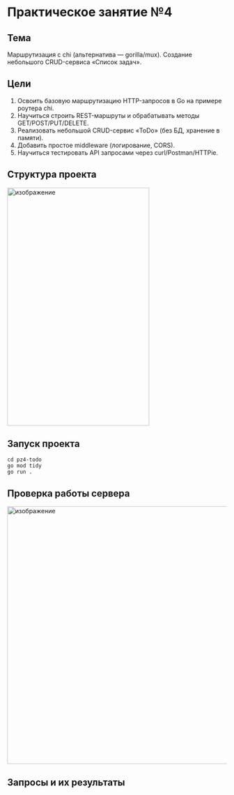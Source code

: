 # Практическое занятие №4  
## Тема
Маршрутизация с chi (альтернатива — gorilla/mux). Создание небольшого CRUD-сервиса «Список задач».
## Цели
1.	Освоить базовую маршрутизацию HTTP-запросов в Go на примере роутера chi.
2.	Научиться строить REST-маршруты и обрабатывать методы GET/POST/PUT/DELETE.
3.	Реализовать небольшой CRUD-сервис «ToDo» (без БД, хранение в памяти).
4.	Добавить простое middleware (логирование, CORS).
5.	Научиться тестировать API запросами через curl/Postman/HTTPie.
## Структура проекта
<img width="326" height="546" alt="изображение" src="https://github.com/user-attachments/assets/bdea8e6c-ccbc-4f58-925a-d96e8ef0ebad" />

## Запуск проекта
```
cd pz4-todo
go mod tidy
go run .
```
## Проверка работы сервера
<img width="1697" height="591" alt="изображение" src="https://github.com/user-attachments/assets/8ab50271-9da4-4dbd-a052-5afbb7e14700" /> 

## Запросы и их результаты
